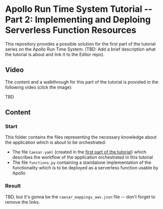 # Apollo Run Time System Tutorial -- Part 2: Implementing and Deploing Serverless Function Resources

This repository provides a possible solution for the first part of the tutorial series on the Apollo Run Time System. (TBD: Add a brief description what the tutorial is about and link it to the Editor repo).

## Video

The content and a walkthrough for this part of the tutorial is provided in the following video (click the image):

TBD

## Content

### Start

This folder contains the files representing the necessary knowledge about the application which is about to be orchestrated:

- The file ``Caesar.yaml`` (created in the [first part of the tutorial](https://github.com/Apollo-Core/Tutorial/tree/master/Part_1)) which describes the workflow of the application orchestrated in this tutorial
- The file ``functions.py`` containing a standalone implementation of the functionality which is to be deployed as a serverless function usable by Apollo

### Result

TBD, but it's gonna be the ``caesar_mappings_aws.json`` file -- don't forget to remove the links.